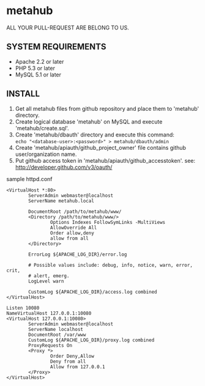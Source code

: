 # metahub

ALL YOUR PULL-REQUEST ARE BELONG TO US.


## SYSTEM REQUIREMENTS

 - Apache 2.2 or later
 - PHP 5.3 or later
 - MySQL 5.1 or later


## INSTALL

1. Get all metahub files from github repository and place them to 'metahub' directory.
2. Create logical database 'metahub' on MySQL and execute 'metahub/create.sql'.
3. Create 'metahub/dbauth' directory and execute this command: <br>
   ```echo "<database-user>:<password>" > metahub/dbauth/admin```
4. Create 'metahub/apiauth/github_project_owner' file contains github user/organization name.
5. Put github access token in 'metahub/apiauth/github_accesstoken'. see: http://developer.github.com/v3/oauth/

sample httpd.conf
```
<VirtualHost *:80>
        ServerAdmin webmaster@localhost
        ServerName metahub.local

        DocumentRoot /path/to/metahub/www/
        <Directory /path/to/metahub/www/>
                Options Indexes FollowSymLinks -MultiViews
                AllowOverride All
                Order allow,deny
                allow from all
        </Directory>

        ErrorLog ${APACHE_LOG_DIR}/error.log

        # Possible values include: debug, info, notice, warn, error, crit,
        # alert, emerg.
        LogLevel warn

        CustomLog ${APACHE_LOG_DIR}/access.log combined
</VirtualHost>

Listen 10080
NameVirtualHost 127.0.0.1:10080
<VirtualHost 127.0.0.1:10080>
        ServerAdmin webmaster@localhost
        ServerName localhost
        DocumentRoot /var/www
        CustomLog ${APACHE_LOG_DIR}/proxy.log combined
        ProxyRequests On
        <Proxy *>
                Order Deny,Allow
                Deny from all
                Allow from 127.0.0.1
        </Proxy>
</VirtualHost>
```


